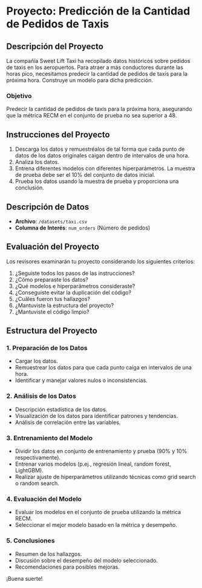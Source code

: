 # Proyecto: Predicción de la Cantidad de Pedidos de Taxis

## Descripción del Proyecto
La compañía Sweet Lift Taxi ha recopilado datos históricos sobre pedidos de taxis en los aeropuertos. Para atraer a más conductores durante las horas pico, necesitamos predecir la cantidad de pedidos de taxis para la próxima hora. Construye un modelo para dicha predicción.

### Objetivo
Predecir la cantidad de pedidos de taxis para la próxima hora, asegurando que la métrica RECM en el conjunto de prueba no sea superior a 48.

## Instrucciones del Proyecto
1. Descarga los datos y remuestréalos de tal forma que cada punto de datos de los datos originales caigan dentro de intervalos de una hora.
2. Analiza los datos.
3. Entrena diferentes modelos con diferentes hiperparámetros. La muestra de prueba debe ser el 10% del conjunto de datos inicial.
4. Prueba los datos usando la muestra de prueba y proporciona una conclusión.

## Descripción de Datos
- **Archivo**: `/datasets/taxi.csv`
- **Columna de Interés**: `num_orders` (Número de pedidos)

## Evaluación del Proyecto
Los revisores examinarán tu proyecto considerando los siguientes criterios:

1. ¿Seguiste todos los pasos de las instrucciones?
2. ¿Cómo preparaste los datos?
3. ¿Qué modelos e hiperparámetros consideraste?
4. ¿Conseguiste evitar la duplicación del código?
5. ¿Cuáles fueron tus hallazgos?
6. ¿Mantuviste la estructura del proyecto?
7. ¿Mantuviste el código limpio?

## Estructura del Proyecto

### 1. Preparación de los Datos
- Cargar los datos.
- Remuestrear los datos para que cada punto caiga en intervalos de una hora.
- Identificar y manejar valores nulos o inconsistencias.

### 2. Análisis de los Datos
- Descripción estadística de los datos.
- Visualización de los datos para identificar patrones y tendencias.
- Análisis de correlación entre las variables.

### 3. Entrenamiento del Modelo
- Dividir los datos en conjunto de entrenamiento y prueba (90% y 10% respectivamente).
- Entrenar varios modelos (p.ej., regresión lineal, random forest, LightGBM).
- Realizar ajuste de hiperparámetros utilizando técnicas como grid search o random search.

### 4. Evaluación del Modelo
- Evaluar los modelos en el conjunto de prueba utilizando la métrica RECM.
- Seleccionar el mejor modelo basado en la métrica y desempeño.

### 5. Conclusiones
- Resumen de los hallazgos.
- Discusión sobre el desempeño del modelo seleccionado.
- Recomendaciones para posibles mejoras.

¡Buena suerte!
